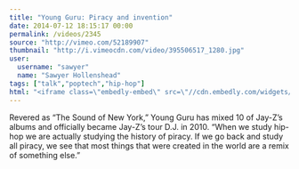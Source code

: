 ```yaml
---
title: "Young Guru: Piracy and invention"
date: 2014-07-12 18:15:17 00:00
permalink: /videos/2345
source: "http://vimeo.com/52189907"
thumbnail: "http://i.vimeocdn.com/video/395506517_1280.jpg"
user:
  username: "sawyer"
  name: "Sawyer Hollenshead"
tags: ["talk","poptech","hip-hop"]
html: "<iframe class=\"embedly-embed\" src=\"//cdn.embedly.com/widgets/media.html?src=http%3A%2F%2Fplayer.vimeo.com%2Fvideo%2F52189907&wmode=transparent&src_secure=1&url=http%3A%2F%2Fvimeo.com%2F52189907&image=http%3A%2F%2Fi.vimeocdn.com%2Fvideo%2F395506517_1280.jpg&key=daaebf4d9cdd46779200162d0ca86e20&type=text%2Fhtml&schema=vimeo\" width=\"1280\" height=\"720\" scrolling=\"no\" frameborder=\"0\" allowfullscreen></iframe>"
---
```


Revered as “The Sound of New York,” Young Guru has mixed 10 of Jay-Z’s albums and officially became Jay-Z’s tour D.J. in 2010. “When we study hip-hop we are actually studying the history of piracy. If we go back and study all piracy, we see that most things that were created in the world are a remix of something else.”